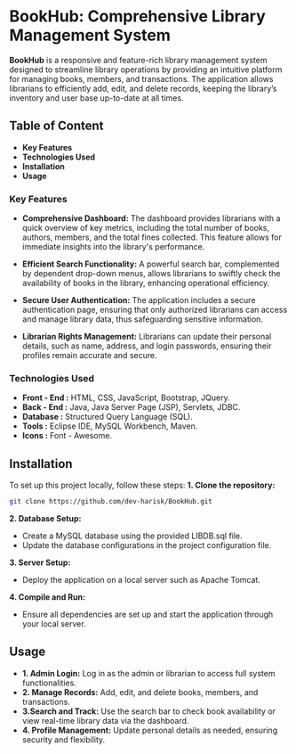 # BookHub: Comprehensive Library Management System

**BookHub** is a responsive and feature-rich library management system designed to streamline library operations by providing an intuitive platform for managing books, members, and transactions. The application allows librarians to efficiently add, edit, and delete records, keeping the library’s inventory and user base up-to-date at all times.

## Table of Content

- **Key Features**
- **Technologies Used**
- **Installation**
- **Usage**

### Key Features

- **Comprehensive Dashboard:** The dashboard provides librarians with a quick overview of key metrics, including the total number of books, authors, members, and the total fines collected. This feature allows for immediate insights into the library's performance.

- **Efficient Search Functionality:** A powerful search bar, complemented by dependent drop-down menus, allows librarians to swiftly check the availability of books in the library, enhancing operational efficiency.

- **Secure User Authentication:** The application includes a secure authentication page, ensuring that only authorized librarians can access and manage library data, thus safeguarding sensitive information.

- **Librarian Rights Management:** Librarians can update their personal details, such as name, address, and login passwords, ensuring their profiles remain accurate and secure.

### Technologies Used

- **Front - End :** HTML, CSS, JavaScript, Bootstrap, JQuery.
- **Back - End :** Java, Java Server Page (JSP), Servlets, JDBC.
- **Database :** Structured Query Language (SQL).
- **Tools :** Eclipse IDE, MySQL Workbench, Maven.
- **Icons :** Font - Awesome.

## Installation

To set up this project locally, follow these steps:
**1. Clone the repository:**
```sh
git clone https://github.com/dev-harisk/BookHub.git
```
**2. Database Setup:**
- Create a MySQL database using the provided LIBDB.sql file.
- Update the database configurations in the project configuration file.

**3. Server Setup:**
- Deploy the application on a local server such as Apache Tomcat.

**4. Compile and Run:**
- Ensure all dependencies are set up and start the application through your local server.

## Usage

- **1. Admin Login:** Log in as the admin or librarian to access full system functionalities.
- **2. Manage Records:** Add, edit, and delete books, members, and transactions.
- **3.Search and Track:** Use the search bar to check book availability or view real-time library data via the dashboard.
- **4. Profile Management:** Update personal details as needed, ensuring security and flexibility.
